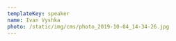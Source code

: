 ```yaml
---
templateKey: speaker
name: Ivan Vyshka
photo: /static/img/cms/photo_2019-10-04_14-34-26.jpg
---
```



